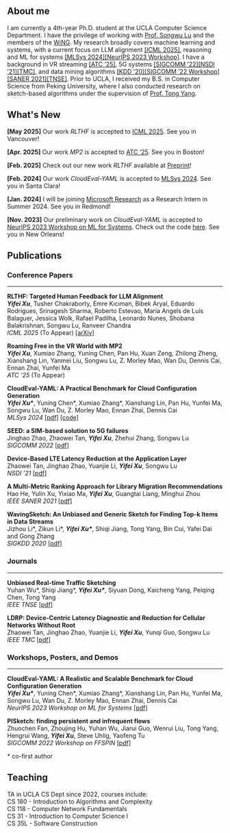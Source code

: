 ## About me


I am currently a 4th-year Ph.D. student at the UCLA Computer Science Department. I have the privilege of working with [Prof. Songwu Lu](http://web.cs.ucla.edu/~slu/) and the members of the [WiNG](http://metro.cs.ucla.edu). My research broadly covers machine learning and systems, with a current focus on LLM alignment [[ICML 2025]](https://icml.cc/Conferences/2025), reasoning and ML for systems [[MLSys 2024]](files/cloudeval-mlsys24.pdf)[[NeurIPS 2023 Workshop]](files/cloudeval-neurips23.pdf). I have a background in VR streaming [[ATC ’25]](https://www.usenix.org/conference/atc25), 5G systems [[SIGCOMM ’22]](files/seed-sigcomm22.pdf)[[NSDI ’21]](files/lrp-nsdi21.pdf)[[TMC]](files/ldrp-tmc.pdf), and data mining algorithms [[KDD ’20]](files/wavingsketch-kdd20.pdf)[[SIGCOMM ’22 Workshop]](files/pisketch-sigcomm22.pdf)[[SANER 2021]](files/multi-metric-saner21.pdf)[[TNSE]](files/ucs-tnse.pdf). Prior to UCLA, I received my B.S. in Computer Science from Peking University, where I also conducted research on sketch-based algorithms under the supervision of [Prof. Tong Yang](http://net.pku.edu.cn/~yangtong/).


## What's New

**[May 2025]** Our work *RLTHF* is accepted to [ICML 2025](https://icml.cc/Conferences/2025). See you in Vancouver!

**[Apr. 2025]** Our work *MP2* is accepted to [ATC ’25](https://www.usenix.org/conference/atc25). See you in Boston!

**[Feb. 2025]** Check out our new work *RLTHF* available at [Preprint](https://arxiv.org/abs/2502.13417)!

**[Feb. 2024]** Our work *CloudEval-YAML* is accepted to [MLSys 2024](https://mlsys.org/Conferences/2024). See you in Santa Clara!

**[Jan. 2024]** I will be joining [Microsoft Research](https://www.microsoft.com/en-us/research/group/research-for-industry/) as a Research Intern in Summer 2024. See you in Redmond!

**[Nov. 2023]** Our preliminary work on *CloudEval-YAML* is accepted to [NeurIPS 2023 Workshop on ML for Systems](http://mlforsystems.org/neurips2023/). Check out the code [here](https://github.com/alibaba/CloudEval-YAML). See you in New Orleans!


## Publications


### Conference Papers
---
**RLTHF: Targeted Human Feedback for LLM Alignment** <br />
***Yifei Xu***, Tusher Chakraborty, Emre Kıcıman, Bibek Aryal, Eduardo Rodrigues, Srinagesh Sharma, Roberto Estevao, Maria Angels de Luis Balaguer, Jessica Wolk, Rafael Padilha, Leonardo Nunes, Shobana Balakrishnan, Songwu Lu, Ranveer Chandra <br />
*ICML 2025* (To Appear) [[arXiv]](https://arxiv.org/abs/2502.13417)


**Roaming Free in the VR World with MP2** <br />
***Yifei Xu***, Xumiao Zhang, Yuning Chen, Pan Hu, Xuan Zeng, Zhilong Zheng, Xianshang Lin, Yanmei Liu, Songwu Lu, Z. Morley Mao, Wan Du, Dennis Cai, Ennan Zhai, Yunfei Ma <br />
*ATC ’25* (To Appear)


**CloudEval-YAML: A Practical Benchmark for Cloud Configuration Generation** <br />
***Yifei Xu\****, Yuning Chen\*, Xumiao Zhang\*, Xianshang Lin, Pan Hu, Yunfei Ma, Songwu Lu, Wan Du, Z. Morley Mao, Ennan Zhai, Dennis
Cai <br />
*MLSys 2024* [[pdf]](files/cloudeval-mlsys24.pdf) [[code]](https://github.com/alibaba/CloudEval-YAML)


**SEED: a SIM-based solution to 5G failures** <br />
Jinghao Zhao, Zhaowei Tan, ***Yifei Xu***, Zhehui Zhang, Songwu Lu <br />
*SIGCOMM 2022* [[pdf]](files/seed-sigcomm22.pdf)


**Device-Based LTE Latency Reduction at the Application Layer** <br />
Zhaowei Tan, Jinghao Zhao, Yuanjie Li, ***Yifei Xu***, Songwu Lu <br />
*NSDI ’21* [[pdf]](files/lrp-nsdi21.pdf)


**A Multi-Metric Ranking Approach for Library Migration Recommendations** <br />
Hao He, Yulin Xu, Yixiao Ma, ***Yifei Xu***, Guangtai Liang, Minghui Zhou <br />
*IEEE SANER 2021* [[pdf]](files/multi-metric-saner21.pdf)


**WavingSketch: An Unbiased and Generic Sketch for Finding Top-k Items in Data Streams** <br />
Jizhou Li\*, Zikun Li\*, ***Yifei Xu\****, Shiqi Jiang, Tong Yang, Bin Cui, Yafei Dai and Gong Zhang <br />
*SIGKDD 2020* [[pdf]](files/wavingsketch-kdd20.pdf)


### Journals
---
**Unbiased Real-time Traffic Sketching** <br />
Yuhan Wu\*, Shiqi Jiang\*, ***Yifei Xu\****, Siyuan Dong, Kaicheng Yang, Peiqing Chen, Tong Yang <br />
*IEEE TNSE* [[pdf]](files/ucs-tnse.pdf)


**LDRP: Device-Centric Latency Diagnostic and Reduction for Cellular Networks Without Root** <br />
Zhaowei Tan, Jinghao Zhao, Yuanjie Li, ***Yifei Xu***, Yunqi Guo, Songwu Lu <br />
*IEEE TMC* [[pdf]](files/ldrp-tmc.pdf)


### Workshops, Posters, and Demos
---
**CloudEval-YAML: A Realistic and Scalable Benchmark for Cloud Configuration Generation** <br />
***Yifei Xu\****, Yuning Chen\*, Xumiao Zhang\*, Xianshang Lin, Pan Hu, Yunfei Ma, Songwu Lu, Wan Du, Z. Morley Mao, Ennan Zhai, Dennis
Cai <br />
*NeurIPS 2023 Workshop on ML for Systems* [[pdf]](files/cloudeval-neurips23.pdf)


**PISketch: finding persistent and infrequent flows** <br />
Zhuochen Fan, Zhoujing Hu, Yuhan Wu, Jiarui Guo, Wenrui Liu, Tong Yang, Hengrui Wang, ***Yifei Xu***, Steve Uhlig, Yaofeng Tu <br />
*SIGCOMM 2022 Workshop on FFSPIN* [[pdf]](files/pisketch-sigcomm22.pdf)


\* co-first author


## Teaching


TA in UCLA CS Dept since 2022, courses include: <br />
CS 180 - Introduction to Algorithms and Complexity <br />
CS 118 - Computer Network Fundamentals <br />
CS 31 - Introduction to Computer Science I <br />
CS 35L - Software Construction
